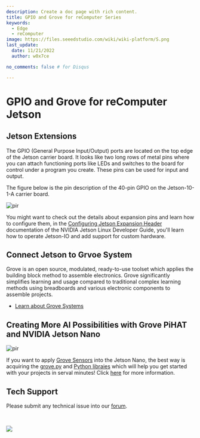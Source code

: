 ```yaml
---
description: Create a doc page with rich content.
title: GPIO and Grove for reComputer Series
keywords:
  - Edge
  - reComputer 
image: https://files.seeedstudio.com/wiki/wiki-platform/S.png
last_update:
  date: 11/21/2022
  author: w0x7ce

no_comments: false # for Disqus

---
```


# GPIO and Grove for reComputer Jetson

## Jetson Extensions

The GPIO (General Purpose Input/Output) ports are located on the top edge of the Jetson carrier board. It looks like two long rows of metal pins where you can attach functioning ports like LEDs and switches to the board for control under a program you create. These pins can be used for input and output.

The figure below is the pin description of the 40-pin GPIO on the Jetson-10-1-A carrier board.

<p style={{textAlign: 'center'}}><img src="https://files.seeedstudio.com/wiki/reComputer-Jetson-Nano/59.png" alt="pir" width={500} height="auto" /></p>

You might want to check out the details about expansion pins and learn how to configure them, in the [Configuring Jetson Expansion Header](https://docs.nvidia.com/jetson/l4t/index.html#page/Tegra%20Linux%20Driver%20Package%20Development%20Guide/hw_setup_jetson_io.html#) documentation of the NVIDIA Jetson Linux Developer Guide, you'll learn how to operate Jetson-IO and add support for custom hardware.

## Connect Jetson to Grvoe System

Grove is an open source, modulated, ready-to-use toolset which applies the building block method to assemble electronics. Grove significantly simplifies learning and usage compared to traditional complex learning methods using breadboards and various electronic components to assemble projects.

- [Learn about Grove Systems](https://wiki.seeedstudio.com/cn/Grove/)

## Creating More AI Possibilities with Grove PiHAT and NVIDIA Jetson Nano

<p style={{textAlign: 'center'}}><img src="https://files.seeedstudio.com/wiki/recomputerzhongwen/regpio.jpg" alt="pir" width={500} height="auto" /></p>

If you want to apply [Grove Sensors](https://www.seeedstudio.com/category/Grove-c-1003.html) into the Jetson Nano, the best way is acquiring the [grove.py](https://github.com/Seeed-Studio/grove.py/blob/master/doc/README.md) and [Python libraies](https://github.com/Seeed-Studio/grove.py/blob/master/doc/README.md) which will help you get started with your projects in serval minutes! Click [here](https://www.seeedstudio.com/blog/2019/06/13/create-more-ai-possibilities-with-grove-pihat-for-nvidia-jetson-nano/) for more information.

## Tech Support

Please submit any technical issue into our [forum](https://forum.seeedstudio.com/).
<div>
  <br /><p style={{textAlign: 'center'}}><a href="https://www.seeedstudio.com/act-4.html?utm_source=wiki&utm_medium=wikibanner&utm_campaign=newproducts" target="_blank"><img src="https://files.seeedstudio.com/wiki/Wiki_Banner/new_product.jpg" /></a></p>
</div>
